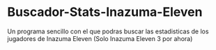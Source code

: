 # Buscador-Stats-Inazuma-Eleven
Un programa sencillo con el que podras buscar las estadisticas de los jugadores de Inazuma Eleven (Solo Inazuma Eleven 3 por ahora)
